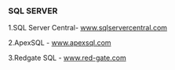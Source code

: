 ### SQL SERVER

1.SQL Server Central- www.sqlservercentral.com

2.ApexSQL - www.apexsql.com

3.Redgate SQL - www.red-gate.com
